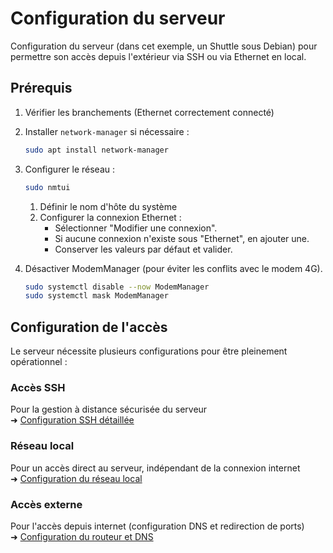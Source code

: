 # Configuration du serveur

Configuration du serveur (dans cet exemple, un Shuttle sous Debian) pour permettre son accès depuis l'extérieur via SSH ou via Ethernet en local.

## Prérequis

1. Vérifier les branchements (Ethernet correctement connecté)
2. Installer `network-manager` si nécessaire :

   ```bash
   sudo apt install network-manager
   ```

3. Configurer le réseau :

   ```bash
   sudo nmtui
   ```

   1. Définir le nom d'hôte du système
   2. Configurer la connexion Ethernet :
      - Sélectionner "Modifier une connexion".
      - Si aucune connexion n'existe sous "Ethernet", en ajouter une.
      - Conserver les valeurs par défaut et valider.

4. Désactiver ModemManager (pour éviter les conflits avec le modem 4G).

   ```bash
   sudo systemctl disable --now ModemManager
   sudo systemctl mask ModemManager
   ```

## Configuration de l'accès

Le serveur nécessite plusieurs configurations pour être pleinement opérationnel :

### Accès SSH

Pour la gestion à distance sécurisée du serveur  
➜ [Configuration SSH détaillée](./remote-access.md)

### Réseau local

Pour un accès direct au serveur, indépendant de la connexion internet  
➜ [Configuration du réseau local](./offline-network.md)

### Accès externe

Pour l'accès depuis internet (configuration DNS et redirection de ports)  
➜ [Configuration du routeur et DNS](./router-setup.md)
